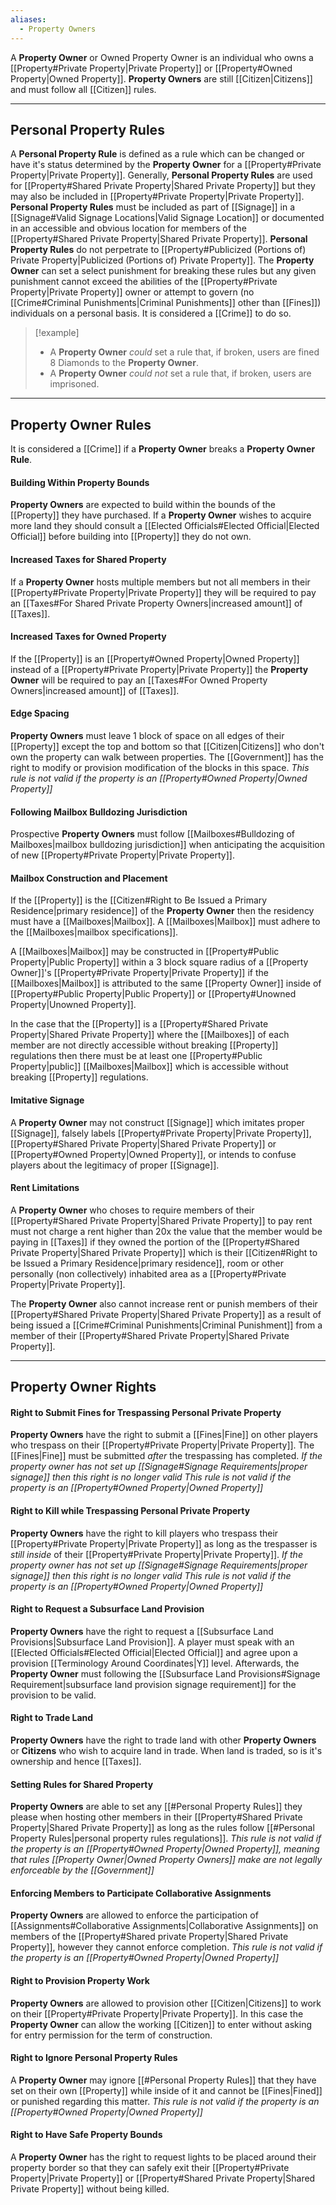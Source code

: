 ```yaml
---
aliases:
  - Property Owners
---
```

A **Property Owner** or Owned Property Owner is an individual who owns a [[Property#Private Property|Private Property]] or [[Property#Owned Property|Owned Property]]. **Property Owners** are still [[Citizen|Citizens]] and must follow all [[Citizen]] rules.

---
## Personal Property Rules
A **Personal Property Rule** is defined as a rule which can be changed or have it's status determined by the **Property Owner** for a [[Property#Private Property|Private Property]].
Generally, **Personal Property Rules** are used for [[Property#Shared Private Property|Shared Private Property]] but they may also be included in [[Property#Private Property|Private Property]].
**Personal Property Rules** must be included as part of [[Signage]] in a [[Signage#Valid Signage Locations|Valid Signage Location]] or documented in an accessible and obvious location for members of the [[Property#Shared Private Property|Shared Private Property]]. 
**Personal Property Rules** do not perpetrate to [[Property#Publicized (Portions of) Private Property|Publicized (Portions of) Private Property]].
The **Property Owner** can set a select punishment for breaking these rules but any given punishment cannot exceed the abilities of the [[Property#Private Property|Private Property]] owner or attempt to govern (no [[Crime#Criminal Punishments|Criminal Punishments]] other than [[Fines]]) individuals on a personal basis. It is considered a [[Crime]] to do so.
> [!example]
> - A **Property Owner** *could* set a rule that, if broken, users are fined 8 Diamonds to the **Property Owner**.
> - A **Property Owner** *could not* set a rule that, if broken, users are imprisoned.

---
## Property Owner Rules
It is considered a [[Crime]] if a **Property Owner** breaks a **Property Owner Rule**.
#### Building Within Property Bounds
**Property Owners** are expected to build within the bounds of the [[Property]] they have purchased. If a **Property Owner** wishes to acquire more land they should consult a [[Elected Officials#Elected Official|Elected Official]] before building into [[Property]] they do not own.
#### Increased Taxes for Shared Property
If a **Property Owner** hosts multiple members but not all members in their [[Property#Private Property|Private Property]] they will be required to pay an [[Taxes#For Shared Private Property Owners|increased amount]] of [[Taxes]].
#### Increased Taxes for Owned Property
If the [[Property]] is an [[Property#Owned Property|Owned Property]] instead of a [[Property#Private Property|Private Property]] the **Property Owner** will be required to pay an [[Taxes#For Owned Property Owners|increased amount]] of [[Taxes]].
#### Edge Spacing
**Property Owners** must leave 1 block of space on all edges of their [[Property]] except the top and bottom so that [[Citizen|Citizens]] who don't own the property can walk between properties. The [[Government]] has the right to modify or provision modification of the blocks in this space. 
*This rule is not valid if the property is an [[Property#Owned Property|Owned Property]]*
#### Following Mailbox Bulldozing Jurisdiction
Prospective **Property Owners** must follow [[Mailboxes#Bulldozing of Mailboxes|mailbox bulldozing jurisdiction]] when anticipating the acquisition of new [[Property#Private Property|Private Property]].
#### Mailbox Construction and Placement
If the [[Property]] is the [[Citizen#Right to Be Issued a Primary Residence|primary residence]] of the **Property Owner** then the residency must have a [[Mailboxes|Mailbox]]. A [[Mailboxes|Mailbox]] must adhere to the [[Mailboxes|mailbox specifications]]. 

A [[Mailboxes|Mailbox]] may be constructed in [[Property#Public Property|Public Property]] within a 3 block square radius of a [[Property Owner]]'s [[Property#Private Property|Private Property]] if the [[Mailboxes|Mailbox]] is attributed to the same [[Property Owner]] inside of [[Property#Public Property|Public Property]] or [[Property#Unowned Property|Unowned Property]].

In the case that the [[Property]] is a [[Property#Shared Private Property|Shared Private Property]] where the [[Mailboxes]] of each member are not directly accessible without breaking [[Property]] regulations then there must be at least one [[Property#Public Property|public]] [[Mailboxes|Mailbox]] which is accessible without breaking [[Property]] regulations.
#### Imitative Signage
A **Property Owner** may not construct [[Signage]] which imitates proper [[Signage]], falsely labels [[Property#Private Property|Private Property]], [[Property#Shared Private Property|Shared Private Property]] or [[Property#Owned Property|Owned Property]], or intends to confuse players about the legitimacy of proper [[Signage]].
#### Rent Limitations
A **Property Owner** who choses to require members of their [[Property#Shared Private Property|Shared Private Property]] to pay rent must not charge a rent higher than 20x the value that the member would be paying in [[Taxes]] if they owned the portion of the [[Property#Shared Private Property|Shared Private Property]] which is their [[Citizen#Right to be Issued a Primary Residence|primary residence]], room or other personally (non collectively) inhabited area as a [[Property#Private Property|Private Property]]. 

The **Property Owner** also cannot increase rent or punish members of their [[Property#Shared Private Property|Shared Private Property]] as a result of being issued a [[Crime#Criminal Punishments|Criminal Punishment]] from a member of their [[Property#Shared Private Property|Shared Private Property]].

---
## Property Owner Rights
#### Right to Submit Fines for Trespassing Personal Private Property
**Property Owners** have the right to submit a [[Fines|Fine]] on other players who trespass on their [[Property#Private Property|Private Property]]. The [[Fines|Fine]] must be submitted *after* the trespassing has completed.
*If the property owner has not set up [[Signage#Signage Requirements|proper signage]] then this right is no longer valid*
*This rule is not valid if the property is an [[Property#Owned Property|Owned Property]]*
#### Right to Kill while Trespassing Personal Private Property
**Property Owners** have the right to kill players who trespass their [[Property#Private Property|Private Property]] as long as the trespasser is *still inside* of their [[Property#Private Property|Private Property]].
*If the property owner has not set up [[Signage#Signage Requirements|proper signage]] then this right is no longer valid*
*This rule is not valid if the property is an [[Property#Owned Property|Owned Property]]*
#### Right to Request a Subsurface Land Provision 
**Property Owners** have the right to request a [[Subsurface Land Provisions|Subsurface Land Provision]]. A player must speak with an [[Elected Officials#Elected Official|Elected Official]] and agree upon a provision [[Terminology Around Coordinates|Y]] level. Afterwards, the **Property Owner** must following the [[Subsurface Land Provisions#Signage Requirement|subsurface land provision signage requirement]] for the provision to be valid.
#### Right to Trade Land
**Property Owners** have the right to trade land with other **Property Owners** or **Citizens** who wish to acquire land in trade. When land is traded, so is it's ownership and hence [[Taxes]].
#### Setting Rules for Shared Property
**Property Owners** are able to set any [[#Personal Property Rules]] they please when hosting other members in their [[Property#Shared Private Property|Shared Private Property]] as long as the rules follow [[#Personal Property Rules|personal property rules regulations]].
*This rule is not valid if the property is an [[Property#Owned Property|Owned Property]], meaning that rules [[Property Owner|Owned Property Owners]] make are not legally enforceable by the [[Government]]*
#### Enforcing Members to Participate Collaborative Assignments
**Property Owners** are allowed to enforce the participation of [[Assignments#Collaborative Assignments|Collaborative Assignments]] on members of the [[Property#Shared private Property|Shared Private Property]], however they cannot enforce completion.
*This rule is not valid if the property is an [[Property#Owned Property|Owned Property]]*
#### Right to Provision Property Work
**Property Owners** are allowed to provision other [[Citizen|Citizens]] to work on their [[Property#Private Property|Private Property]]. In this case the **Property Owner** can allow the working [[Citizen]] to enter without asking for entry permission for the term of construction.
#### Right to Ignore Personal Property Rules
A **Property Owner** may ignore [[#Personal Property Rules]] that they have set on their own [[Property]] while inside of it and cannot be [[Fines|Fined]] or punished regarding this matter.
*This rule is not valid if the property is an [[Property#Owned Property|Owned Property]]*
#### Right to Have Safe Property Bounds
A **Property Owner** has the right to request lights to be placed around their property border so that they can safely exit their [[Property#Private Property|Private Property]] or [[Property#Shared Private Property|Shared Private Property]] without being killed.